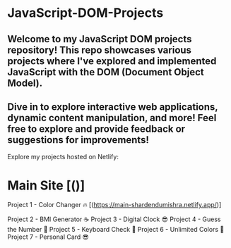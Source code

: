 # JavaScript-DOM-Projects
## Welcome to my JavaScript DOM projects repository! This repo showcases various projects where I've explored and implemented JavaScript with the DOM (Document Object Model). 
## Dive in to explore interactive web applications, dynamic content manipulation, and more!  Feel free to explore and provide feedback or suggestions for improvements!



Explore my projects hosted on Netlify:
# Main Site [()]
Project 1 - Color Changer 🔥 [(https://main-shardendumishra.netlify.app/)]


Project 2 - BMI Generator ☕️
Project 3 - Digital Clock 😎
Project 4 - Guess the Number 🤨
Project 5 - Keyboard Check 👻
Project 6 - Unlimited Colors 🧠
Project 7 - Personal Card 😎
